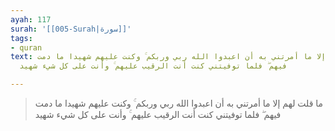```yaml
---
ayah: 117
surah: '[[005-Surah|سورة]]'
tags:
- quran
text: ما قلت لهم إلا ما أمرتني به أن اعبدوا الله ربي وربكم ۚ وكنت عليهم شهيدا ما دمت
  فيهم ۖ فلما توفيتني كنت أنت الرقيب عليهم ۚ وأنت على كل شيء شهيد

---
```

> ما قلت لهم إلا ما أمرتني به أن اعبدوا الله ربي وربكم ۚ وكنت عليهم شهيدا ما دمت فيهم ۖ فلما توفيتني كنت أنت الرقيب عليهم ۚ وأنت على كل شيء شهيد
